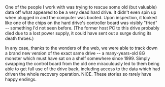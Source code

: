 <!--
.. title: Home-based hard drive recovery success story
.. date: 2005/04/05 13:37
.. slug: home-based-hard-drive-recovery-success-story
.. tags:
.. link:
.. description:
-->

One of the people I work with was trying to rescue some old (but valuable) data off what appeared to be a very dead hard drive. It didn't even spin up when plugged in and the computer was booted. Upon inspection, it looked like one of the chips on the hard drive's controller board was visibly "fried" -- something I'd not seen before. (The former host PC to this drive probably died due to a lost power supply, it could have sent out a surge during its death throes.)

In any case, thanks to the wonders of the web, we were able to track down a brand new version of the exact same drive -- a many-years-old 8G monster which must have sat on a shelf somewhere since 1999. Simply swapping the control board from the old one miraculously led to them being able to get full use of the drive back, including access to the data which had driven the whole recovery operation. NICE. These stories so rarely have happy endings.
